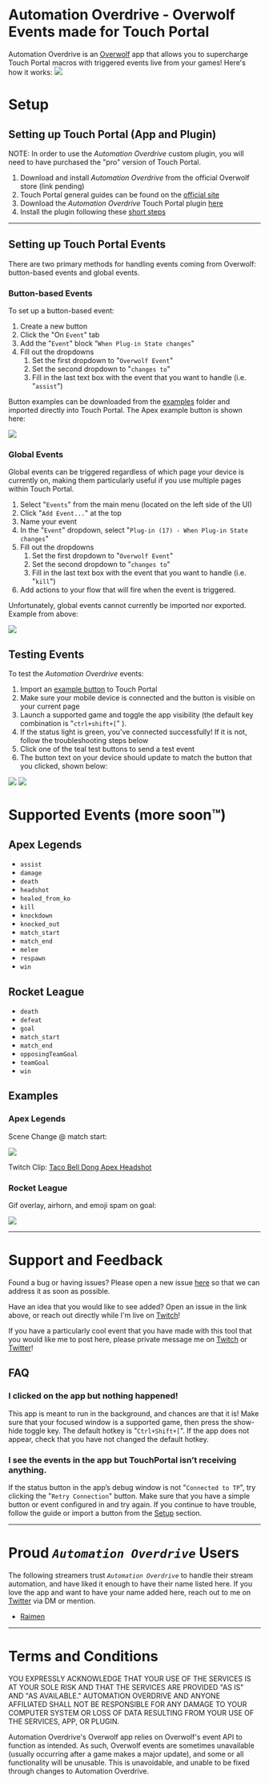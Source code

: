 # Automation Overdrive - Overwolf Events made for Touch Portal
<!-- <img src="./assets/Overwolf_logo_PNG_horizontal.png" width="250" >
<img src="./assets/madeForTPWhite512.png" width="400" > -->

Automation Overdrive is an [Overwolf](https://www.overwolf.com/) app that allows you to supercharge Touch Portal macros with triggered events live from your games! Here's how it works:
![](./assets/how_it_works.jpg)

# Setup

## Setting up Touch Portal (App and Plugin)
NOTE: In order to use the *Automation Overdrive* custom plugin, you will need to have purchased the "pro" version of Touch Portal. 
1. Download and install *Automation Overdrive* from the official Overwolf store (link pending)
2. Touch Portal general guides can be found on the [official site](https://www.touch-portal.com/blog/post/tutorials/get_started_with_touch_portal.php)
3. Download the *Automation Overdrive* Touch Portal plugin [here](./plugin/AutomationOverdrive-Win.tpp)
4. Install the plugin following these [short steps](https://www.touch-portal.com/blog/post/tutorials/import-plugin-guide.php)

-----

## Setting up Touch Portal Events

There are two primary methods for handling events coming from Overwolf: button-based events and global events.

### Button-based Events
To set up a button-based event:
1. Create a new button
2. Click the "On `Event`" tab
3. Add the "`Event`" block "`When Plug-in State changes`"
4. Fill out the dropdowns
   1. Set the first dropdown to "`Overwolf Event`"
   2. Set the second dropdown to "`changes to`"
   3. Fill in the last text box with the event that you want to handle (i.e. "`assist`")

Button examples can be downloaded from the [examples](./examples) folder and imported directly into Touch Portal. The Apex example button is shown here:

![](./assets/plugin_example.jpg)


### Global Events
Global events can be triggered regardless of which page your device is currently on, making them particularly useful if you use multiple pages within Touch Portal.
1. Select "`Events`" from the main menu (located on the left side of the UI)
2. Click "`Add Event...`" at the top
3. Name your event
4. In the "`Event`" dropdown, select "`Plug-in (17) - When Plug-in State changes`"
5. Fill out the dropdowns
   1. Set the first dropdown to "`Overwolf Event`"
   2. Set the second dropdown to "`changes to`"
   3. Fill in the last text box with the event that you want to handle (i.e. "`kill`")
6. Add actions to your flow that will fire when the event is triggered.

Unfortunately, global events cannot currently be imported nor exported. Example from above:

![](./assets/global_event_example.jpg)



## Testing Events

To test the *Automation Overdrive* events:
1. Import an [example button](./examples) to Touch Portal
2. Make sure your mobile device is connected and the button is visible on your current page
3. Launch a supported game and toggle the app visibility (the default key combination is "`ctrl+shift+[`" ).
4. If the status light is green, you've connected successfully! If it is not, follow the troubleshooting steps below
5. Click one of the teal test buttons to send a test event
6. The button text on your device should update to match the button that you clicked, shown below:
   
![](./assets/debug.jpg) ![](./assets/button_example_text.jpg)


# Supported Events (more soon™)

## Apex Legends
- `assist`
- `damage`
- `death`
- `headshot`
- `healed_from_ko`
- `kill`
- `knockdown`
- `knocked_out`
- `match_start`
- `match_end`
- `melee`
- `respawn`
- `win`

## Rocket League
- `death`
- `defeat`
- `goal`
- `match_start`
- `match_end`
- `opposingTeamGoal`
- `teamGoal`
- `win`

## Examples
### Apex Legends 
Scene Change @ match start:

![](./assets/scene_change.gif)

Twitch Clip: [Taco Bell Dong Apex Headshot](https://www.twitch.tv/raimen/clip/BashfulInnocentAardvarkDancingBaby-XQVst5CpxMVP77ER)

### Rocket League
Gif overlay, airhorn, and emoji spam on goal:

![](./assets/goal.gif)

---

# Support and Feedback
Found a bug or having issues? Please open a new issue [here](https://github.com/raimen-ttv/TouchPortal-Overdrive/issues) so that we can address it as soon as possible.

Have an idea that you would like to see added? Open an issue in the link above, or reach out directly while I'm live on [Twitch](https://twitch.tv/raimen)!

If you have a particularly cool event that you have made with this tool that you would like me to post here, please private message me on [Twitch](https://twitch.tv/raimen) or [Twitter](https://twitter.com/raimen)!

## FAQ
### I clicked on the app but nothing happened!
This app is meant to run in the background, and chances are that it is! Make sure that your focused window is a supported game, then press the show-hide toggle key. The default hotkey is "`Ctrl+Shift+[`". If the app does not appear, check that you have not changed the default hotkey.

### I see the events in the app but TouchPortal isn’t receiving anything.
If the status button in the app’s debug window is not "`Connected to TP`", try clicking the "`Retry Connection`" button. Make sure that you have a simple button or event configured in and try again. If you continue to have trouble, follow the guide or import a button from the [Setup](https://github.com/raimen-ttv/Automation-Overdrive#setup) section. 

--- 

# Proud *`Automation Overdrive`* Users
The following streamers trust *`Automation Overdrive`* to handle their stream automation, and have liked it enough to have their name listed here. If you love the app and want to have your name added here, reach out to me on [Twitter](https://twitter.com/raimen) via DM or mention. 

- [Raimen](https://twitch.tv/raimen)


---

# Terms and Conditions

YOU EXPRESSLY ACKNOWLEDGE THAT YOUR USE OF THE SERVICES IS AT YOUR SOLE RISK AND THAT THE SERVICES ARE PROVIDED "AS IS" AND "AS AVAILABLE." AUTOMATION OVERDRIVE AND ANYONE AFFILIATED SHALL NOT BE RESPONSIBLE FOR ANY DAMAGE TO YOUR COMPUTER SYSTEM OR LOSS OF DATA RESULTING FROM YOUR USE OF THE SERVICES, APP, OR PLUGIN.

Automation Overdrive's Overwolf app relies on Overwolf's event API to function as intended. As such, Overwolf events are sometimes unavailable (usually occurring after a game makes a major update), and some or all functionality will be unusable. This is unavoidable, and unable to be fixed through changes to Automation Overdrive. 
